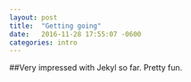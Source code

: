 ```yaml
---
layout: post
title:  "Getting going"
date:   2016-11-28 17:55:07 -0600
categories: intro 
---
```


##Very impressed with Jekyl so far.  Pretty fun.
